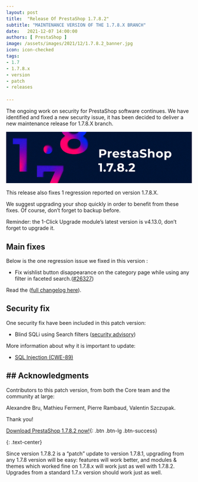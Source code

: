 ```yaml
---
layout: post
title:  "Release Of PrestaShop 1.7.8.2"
subtitle: "MAINTENANCE VERSION OF THE 1.7.8.X BRANCH"
date:   2021-12-07 14:00:00
authors: [ PrestaShop ]
image: /assets/images/2021/12/1.7.8.2_banner.jpg
icon: icon-checked
tags:
- 1.7
- 1.7.8.x
- version
- patch
- releases

---
```


The ongoing work on security for PrestaShop software continues. We have identified and fixed a new security issue, it has been decided to deliver a new maintenance release for 1.7.8.X branch.

*![1.7.8.2 is available!](/assets/images/2021/12/1.7.8.2_banner.jpg)*

This  release also fixes 1 regression reported on version 1.7.8.X.

We suggest upgrading your shop quickly in order to benefit from these fixes. Of course, don’t forget to backup before.

Reminder: the 1-Click Upgrade module’s latest version is v4.13.0, don’t forget to upgrade it.


## Main fixes

Below is the one regression issue we fixed in this version :

- Fix wishlist button disappearance on the category page while using any filter in faceted search.([#26327](https://github.com/PrestaShop/PrestaShop/issues/26327))

Read the ([full changelog here](https://github.com/PrestaShop/PrestaShop/releases/tag/1.7.8.2)).


## Security fix

One security fix have been included in this patch version:

- Blind SQLi using Search filters ([security advisory]([https://github.com/PrestaShop/PrestaShop/security/advisories/GHSA-6xxj-gcjq-wgf4](https://github.com/PrestaShop/PrestaShop/security/advisories/GHSA-6xxj-gcjq-wgf4)))

More information about why it is important to update:

- [SQL Injection (CWE-89)](https://cwe.mitre.org/data/definitions/89.html)

## ## Acknowledgments

Contributors to this patch version, from both the Core team and the community at large:

Alexandre Bru, Mathieu Ferment, Pierre Rambaud, Valentin Szczupak.

Thank you!

[Download PrestaShop 1.7.8.2 now!](https://www.prestashop.com/en/download){: .btn .btn-lg .btn-success}

{: .text-center}

Since version 1.7.8.2 is a “patch” update to version 1.7.8.1, upgrading from any 1.7.8 version will be easy: features will work better, and modules & themes which worked fine on 1.7.8.x will work just as well with 1.7.8.2. Upgrades from a standard 1.7.x version should work just as well.

